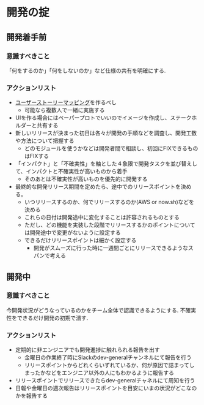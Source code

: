 # 開発の掟

## 開発着手前

### 意識すべきこと

「何をするのか」「何をしないのか」など仕様の共有を明確にする.

### アクションリスト

- [ユーザーストーリーマッピング](https://qiita.com/Koki_jp/items/6aebc73bedd0a932dcb8)を作るべし
  - 可能なら複数人で一緒に実施する
- UIを作る場合にはペーパープロトでいいのでイメージを作成し、ステークホルダーと共有する
- 新しいリリースが決まった初日は各々が開発の手順などを調査し、開発工数や方法について把握する
  - どのモジュールを使うかなどは開発者間で相談し、初回にFIXできるものはFIXする
- 「インパクト」と「不確実性」を軸とした４象限で開発タスクを並び替えして、インパクトと不確実性が高いものから着手
  - そのあとは不確実性が高いものを優先的に開発する
- 最終的な開発リリース期間を定めたら、途中でのリリースポイントを決める。
  - いつリリースするのか、何でリリースするのか(AWS or now.sh)などを決める
  - これらの日付は開発途中に変化することは許容されるものとする
  - ただし、どの機能を実装した段階でリリースするかのポイントについては開発途中で変更がないように設定する
  - できるだけリリースポイントは細かく設定する
    - 開発がスムーズに行った時に一週間ごとにリリースできるようなスパンで考える

## 開発中

### 意識すべきこと

今開発状況がどうなっているのかをチーム全体で認識できるようにする.
不確実性をできるだけ開発の初期で潰す.

### アクションリスト

- 定期的に非エンジニアでも開発進捗に触れられる報告を出す
  - 金曜日の作業終了時にSlackのdev-generalチャンネルにて報告を行う
  - リリースポイントからどれくらいずれているか、何が原因で詰まってしまったかなどをエンジニア以外の人にもわかるように報告する
- リリースポイントでリリースできたらdev-generalチャネルにて周知を行う
- 日報や金曜日の週次報告はリリースポイントを目安にいまの状況がどこなのかを報告する
